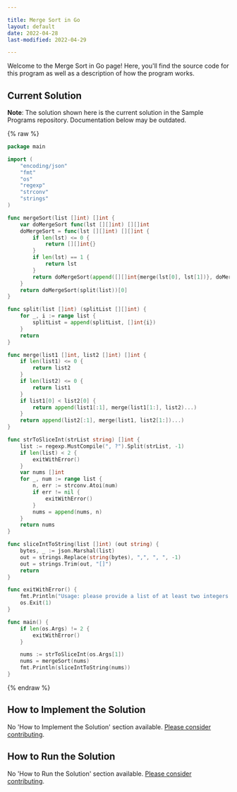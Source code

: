 ```yaml
---

title: Merge Sort in Go
layout: default
date: 2022-04-28
last-modified: 2022-04-29

---
```


Welcome to the Merge Sort in Go page! Here, you'll find the source code for this program as well as a description of how the program works.

## Current Solution

**Note**: The solution shown here is the current solution in the Sample Programs repository. Documentation below may be outdated.

{% raw %}

```Go
package main

import (
	"encoding/json"
	"fmt"
	"os"
	"regexp"
	"strconv"
	"strings"
)

func mergeSort(list []int) []int {
	var doMergeSort func(lst [][]int) [][]int
	doMergeSort = func(lst [][]int) [][]int {
		if len(lst) <= 0 {
			return [][]int{}
		}
		if len(lst) == 1 {
			return lst
		}
		return doMergeSort(append([][]int{merge(lst[0], lst[1])}, doMergeSort(lst[2:])...))
	}
	return doMergeSort(split(list))[0]
}

func split(list []int) (splitList [][]int) {
	for _, i := range list {
		splitList = append(splitList, []int{i})
	}
	return
}

func merge(list1 []int, list2 []int) []int {
	if len(list1) <= 0 {
		return list2
	}
	if len(list2) <= 0 {
		return list1
	}
	if list1[0] < list2[0] {
		return append(list1[:1], merge(list1[1:], list2)...)
	}
	return append(list2[:1], merge(list1, list2[1:])...)
}

func strToSliceInt(strList string) []int {
	list := regexp.MustCompile(", ?").Split(strList, -1)
	if len(list) < 2 {
		exitWithError()
	}
	var nums []int
	for _, num := range list {
		n, err := strconv.Atoi(num)
		if err != nil {
			exitWithError()
		}
		nums = append(nums, n)
	}
	return nums
}

func sliceIntToString(list []int) (out string) {
	bytes, _ := json.Marshal(list)
	out = strings.Replace(string(bytes), ",", ", ", -1)
	out = strings.Trim(out, "[]")
	return
}

func exitWithError() {
	fmt.Println("Usage: please provide a list of at least two integers to sort in the format \"1, 2, 3, 4, 5\"")
	os.Exit(1)
}

func main() {
	if len(os.Args) != 2 {
		exitWithError()
	}

	nums := strToSliceInt(os.Args[1])
	nums = mergeSort(nums)
	fmt.Println(sliceIntToString(nums))
}
```

{% endraw %}

## How to Implement the Solution

No 'How to Implement the Solution' section available. [Please consider contributing](https://github.com/TheRenegadeCoder/sample-programs-website).

## How to Run the Solution

No 'How to Run the Solution' section available. [Please consider contributing](https://github.com/TheRenegadeCoder/sample-programs-website).